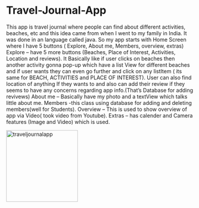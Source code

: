 # Travel-Journal-App
This app is travel journal where people can find about different activities, beaches, etc and this idea came from when I went to my family in India. It was done in an language called java.
So my app starts with Home Screen where I have 5 buttons ( Explore, About me, Members, overview, extras) 
Explore – have 5 more buttons (Beaches, Place of Interest, Activities, Location and reviews). It
Basically like if user clicks on beaches then another activity gonna pop-up which have a list View for different beaches  and if user wants they can even go further and click on any listItem ( its same for BEACH, ACTIVITIES and PLACE OF INTEREST).
User can also find location of anything If they wants to and also can add their review if they seems to have any concerns regarding app info.(That’s Database for adding revivews)
About me – Basically have my photo and a textView which talks little about me.
Members -this class  using database for adding and deleting members(well for Students).
Overview – This is used to show overview of app via Video( took video from Youtube).
Extras – has calender and Camera features (Image and Video) which is used.


<img width="192" alt="traveljournalapp" src="https://user-images.githubusercontent.com/47186806/107751166-f610c600-6d14-11eb-91ae-3545b7aaa29a.png">


